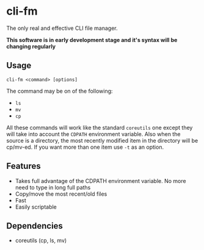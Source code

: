 # cli-fm
The only real and effective CLI file manager.

**This software is in early development stage and it's syntax will be changing
regularly**

## Usage

```
cli-fm <command> [options]
```

The command may be on of the following:
* `ls`
* `mv`
* `cp`

All these commands will work like the standard `coreutils` one except they will
take into account the `CDPATH` environment variable. Also when the source is a
directory, the most recently modified item in the directory will be cp/mv-ed.
If you want more than one item use `-t` as an option.

## Features

* Takes full advantage of the CDPATH environment variable. No more need to type
  in long full paths
* Copy/move the most recent/old files
* Fast
* Easily scriptable

## Dependencies

* coreutils (cp, ls, mv)

